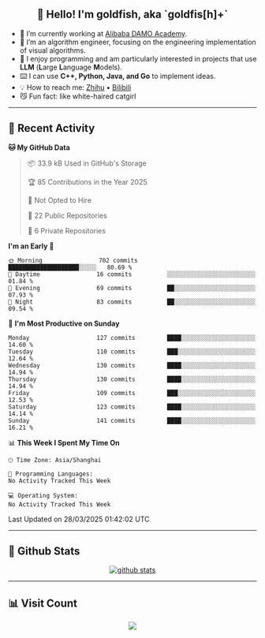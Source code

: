 
<h2 align="center">👋 Hello! I'm goldfish, aka `goldfis[h]+`</h2>

- 📍 I’m currently working at [Alibaba DAMO Academy](https://damo.alibaba.com/).  
- 🌱 I’m an algorithm engineer, focusing on the engineering implementation of visual algorithms.  
- 💬 I enjoy programming and am particularly interested in projects that use **LLM** (**L**arge **L**anguage **M**odels).   
- ⌨️ I can use **C++, Python, Java, and Go** to implement ideas.  
- 💡 How to reach me: [Zhihu](https://www.zhihu.com/people/goldfishh) • [Bilibili](https://space.bilibili.com/11349246)  
- 😼 Fun fact: like white-haired catgirl  

-------

## 🔧 Recent Activity

<!--START_SECTION:waka-->
**🐱 My GitHub Data** 

> 📦 33.9 kB Used in GitHub's Storage 
 > 
> 🏆 85 Contributions in the Year 2025
 > 
> 🚫 Not Opted to Hire
 > 
> 📜 22 Public Repositories 
 > 
> 🔑 6 Private Repositories 
 > 
**I'm an Early 🐤** 

```text
🌞 Morning                702 commits         ████████████████████░░░░░   80.69 % 
🌆 Daytime                16 commits          ░░░░░░░░░░░░░░░░░░░░░░░░░   01.84 % 
🌃 Evening                69 commits          ██░░░░░░░░░░░░░░░░░░░░░░░   07.93 % 
🌙 Night                  83 commits          ██░░░░░░░░░░░░░░░░░░░░░░░   09.54 % 
```
📅 **I'm Most Productive on Sunday** 

```text
Monday                   127 commits         ████░░░░░░░░░░░░░░░░░░░░░   14.60 % 
Tuesday                  110 commits         ███░░░░░░░░░░░░░░░░░░░░░░   12.64 % 
Wednesday                130 commits         ████░░░░░░░░░░░░░░░░░░░░░   14.94 % 
Thursday                 130 commits         ████░░░░░░░░░░░░░░░░░░░░░   14.94 % 
Friday                   109 commits         ███░░░░░░░░░░░░░░░░░░░░░░   12.53 % 
Saturday                 123 commits         ████░░░░░░░░░░░░░░░░░░░░░   14.14 % 
Sunday                   141 commits         ████░░░░░░░░░░░░░░░░░░░░░   16.21 % 
```


📊 **This Week I Spent My Time On** 

```text
🕑︎ Time Zone: Asia/Shanghai

💬 Programming Languages: 
No Activity Tracked This Week

💻 Operating System: 
No Activity Tracked This Week
```


 Last Updated on 28/03/2025 01:42:02 UTC
<!--END_SECTION:waka-->

-------

## 📆 Github Stats

<p align="center">
    <a href="https://github.com/anuraghazra/github-readme-stats">
      <img src="https://github-readme-stats.vercel.app/api?username=goldfishh&show_icons=true&theme=dracula" alt="github stats" />
    </a>
</p>

-------

## 📊 Visit Count

<p align="center">
  <a href="https://count.getloli.com/"><img src="https://count.getloli.com/get/@:goldfishh?theme=rule34"></a>
</p>
